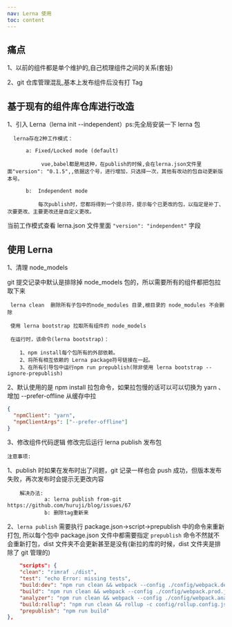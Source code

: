 ```yaml
---
nav: Lerna 使用
toc: content
---
```


## 痛点

1、以前的组件都是单个维护的,自己梳理组件之间的关系(套娃)

2、git 仓库管理混乱,基本上发布组件后没有打 Tag

## 基于现有的组件库仓库进行改造

1、引入 Lerna（lerna init --independent）ps:先全局安装一下 lerna 包

      lerna存在2种工作模式：

          a: Fixed/Locked mode (default)

               vue,babel都是用这种，在publish的时候,会在lerna.json文件里面"version": "0.1.5",,依据这个号，进行增加，只选择一次，其他有改动的包自动更新版本号。

          b:  Independent mode

              每次publish时，您都将得到一个提示符，提示每个已更改的包，以指定是补丁、次要更改、主要更改还是自定义更改。

当前工作模式查看 lerna.json 文件里面 `"version": "independent"` 字段

## 使用 Lerna

1、清理 node_models

git 提交记录中默认是排除掉 node_models 包的，所以需要所有的组件都把包拉取下来

     lerna clean  删除所有子包中的node_modules 目录,根目录的 node_modules 不会删除

     使用 lerna bootstrap 拉取所有组件的 node_models

     在运行时，该命令(lerna bootstrap)：

        1、npm install每个包所有的外部依赖。
        2、将所有相互依赖的 Lerna package符号链接在一起。
        3、在所有引导包中运行npm run prepublish(除非使用 lerna bootstrap --ignore-prepublish)

2、默认使用的是 npm install 拉包命令，如果拉包慢的话可以可以切换为 yarn 、增加 --prefer-offline 从缓存中拉

```json
{
  "npmClient": "yarn",
  "npmClientArgs": ["--prefer-offline"]
}
```

3、修改组件代码逻辑
修改完后运行 lerna publish 发布包

`注意事项:`

1、publish 时如果在发布时出了问题，git 记录一样也会 push 成功，但版本发布失败，再次发布时会提示无更改内容

        解决办法:
                a: lerna publish from-git   https://github.com/huruji/blog/issues/67
                b: 删除tag重新来

2、`lerna publish` 需要执行 package.json->script->prepublish 中的命令来重新打包, 所以每个包中 package.json 文件中都需要指定 `prepublish` 命令不然就不会重新打包，dist 文件夹不会更新甚至是没有(新拉的库的时候，dist 文件夹是排除了 git 管理的)

```json
    "scripts": {
    "clean": "rimraf ./dist",
    "test": "echo Error: missing tests",
    "build:dev": "npm run clean && webpack --config ./config/webpack.dev.js",
    "build": "npm run clean && webpack --config ./config/webpack.prod.js",
    "analyzer": "npm run clean && webpack --config ./config/webpack.analyzer.js",
    "build:rollup": "npm run clean && rollup -c config/rollup.config.js && node main.js",
    "prepublish": "npm run build"
},
```
